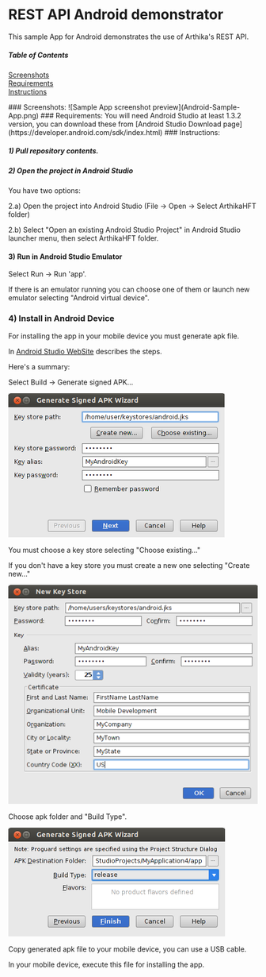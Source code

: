 # REST API Android demonstrator
This sample App for Android demonstrates the use of Arthika's REST API.
##### Table of Contents 

[Screenshots](#Screenshots)   
[Requirements](#Requirements)   
[Instructions](#Instructions)   

<a name="Screenshots"/>
### Screenshots:
![Sample App screenshot preview](Android-Sample-App.png)

<a name="Requirements"/>
### Requirements:
You will need Android Studio at least 1.3.2 version, you can download these from
[Android Studio Download page](https://developer.android.com/sdk/index.html)

<a name="Instructions"/>
### Instructions:

##### 1) Pull repository contents.

##### 2) Open the project in Android Studio
You have two options:

2.a) Open the project into Android Studio (File -> Open -> Select ArthikaHFT folder)

2.b) Select "Open an existing Android Studio Project" in Android Studio launcher menu, then select ArthikaHFT folder.

#### 3) Run in Android Studio Emulator

Select Run -> Run 'app'.

If there is an emulator running you can choose one of them or launch new emulator selecting "Android virtual device".

### 4) Install in Android Device

For installing the app in your mobile device you must generate apk file.

In [Android Studio WebSite](https://developer.android.com/tools/publishing/app-signing.html) describes the steps.

Here's a summary:

Select Build -> Generate signed APK...

![Sample App screenshot preview](signstudio1.png)

You must choose a key store selecting "Choose existing..."

If you don't have a key store you must create a new one selecting "Create new..."

![Sample App screenshot preview](signstudio2.png)

Choose apk folder and "Build Type".

![Sample App screenshot preview](signstudio3.png)

Copy generated apk file to your mobile device, you can use a USB cable.

In your mobile device, execute this file for installing the app.



